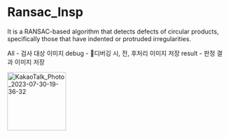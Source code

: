 # Ransac_Insp

It is a RANSAC-based algorithm that detects defects of circular products, specifically those that have indented or protruded irregularities.

All - 검사 대상 이미지
debug - 디버깅 시, 전, 후처리 이미지 저장
result - 판정 결과 이미지 저장

<img width="134" alt="KakaoTalk_Photo_2023-07-30-19-36-32" src="https://github.com/CVKim/Ransac_Insp/assets/90014998/9b4fc522-f766-402b-a2b3-aa9a30800923">
